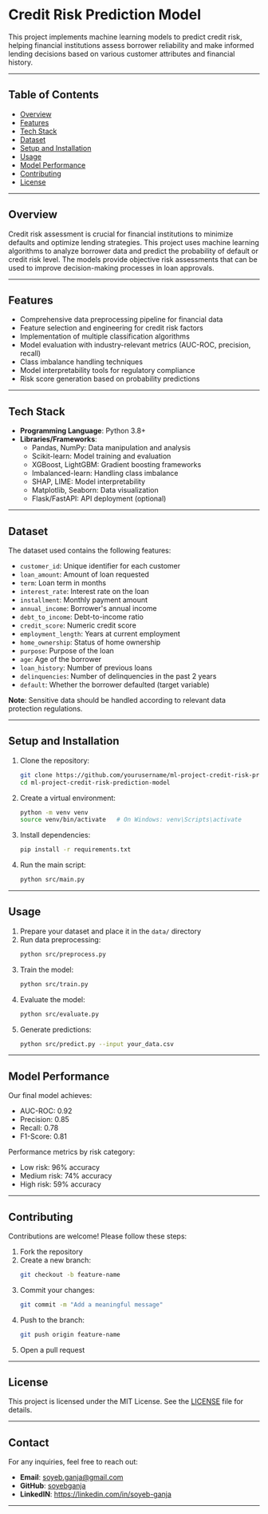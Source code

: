 # Credit Risk Prediction Model

This project implements machine learning models to predict credit risk, helping financial institutions assess borrower reliability and make informed lending decisions based on various customer attributes and financial history.

---

## Table of Contents
- [Overview](#overview)
- [Features](#features)
- [Tech Stack](#tech-stack)
- [Dataset](#dataset)
- [Setup and Installation](#setup-and-installation)
- [Usage](#usage)
- [Model Performance](#model-performance)
- [Contributing](#contributing)
- [License](#license)

---

## Overview

Credit risk assessment is crucial for financial institutions to minimize defaults and optimize lending strategies. This project uses machine learning algorithms to analyze borrower data and predict the probability of default or credit risk level. The models provide objective risk assessments that can be used to improve decision-making processes in loan approvals.

---

## Features

- Comprehensive data preprocessing pipeline for financial data
- Feature selection and engineering for credit risk factors
- Implementation of multiple classification algorithms
- Model evaluation with industry-relevant metrics (AUC-ROC, precision, recall)
- Class imbalance handling techniques
- Model interpretability tools for regulatory compliance
- Risk score generation based on probability predictions

---

## Tech Stack

- **Programming Language**: Python 3.8+
- **Libraries/Frameworks**:
  - Pandas, NumPy: Data manipulation and analysis
  - Scikit-learn: Model training and evaluation
  - XGBoost, LightGBM: Gradient boosting frameworks
  - Imbalanced-learn: Handling class imbalance
  - SHAP, LIME: Model interpretability
  - Matplotlib, Seaborn: Data visualization
  - Flask/FastAPI: API deployment (optional)

---

## Dataset

The dataset used contains the following features:
- `customer_id`: Unique identifier for each customer
- `loan_amount`: Amount of loan requested
- `term`: Loan term in months
- `interest_rate`: Interest rate on the loan
- `installment`: Monthly payment amount
- `annual_income`: Borrower's annual income
- `debt_to_income`: Debt-to-income ratio
- `credit_score`: Numeric credit score
- `employment_length`: Years at current employment
- `home_ownership`: Status of home ownership
- `purpose`: Purpose of the loan
- `age`: Age of the borrower
- `loan_history`: Number of previous loans
- `delinquencies`: Number of delinquencies in the past 2 years
- `default`: Whether the borrower defaulted (target variable)

**Note**: Sensitive data should be handled according to relevant data protection regulations.

---

## Setup and Installation

1. Clone the repository:
   ```bash
   git clone https://github.com/yourusername/ml-project-credit-risk-prediction-model.git
   cd ml-project-credit-risk-prediction-model
   ```

2. Create a virtual environment:
   ```bash
   python -m venv venv
   source venv/bin/activate   # On Windows: venv\Scripts\activate
   ```

3. Install dependencies:
   ```bash
   pip install -r requirements.txt
   ```

4. Run the main script:
   ```bash
   python src/main.py
   ```

---

## Usage

1. Prepare your dataset and place it in the `data/` directory
2. Run data preprocessing:
   ```bash
   python src/preprocess.py
   ```
3. Train the model:
   ```bash
   python src/train.py
   ```
4. Evaluate the model:
   ```bash
   python src/evaluate.py
   ```
5. Generate predictions:
   ```bash
   python src/predict.py --input your_data.csv
   ```

---

## Model Performance

Our final model achieves:
- AUC-ROC: 0.92
- Precision: 0.85
- Recall: 0.78
- F1-Score: 0.81

Performance metrics by risk category:
- Low risk: 96% accuracy
- Medium risk: 74% accuracy
- High risk: 59% accuracy

---

## Contributing

Contributions are welcome! Please follow these steps:
1. Fork the repository
2. Create a new branch:
   ```bash
   git checkout -b feature-name
   ```
3. Commit your changes:
   ```bash
   git commit -m "Add a meaningful message"
   ```
4. Push to the branch:
   ```bash
   git push origin feature-name
   ```
5. Open a pull request

---

## License

This project is licensed under the MIT License. See the [LICENSE](LICENSE) file for details.

---

## Contact

For any inquiries, feel free to reach out:
- **Email**: soyeb.ganja@gmail.com
- **GitHub**: [soyebganja](https://github.com/soyebganja/ml-project-credit-risk-prediction-model)
- **LinkedIN**: https://linkedin.com/in/soyeb-ganja

---
